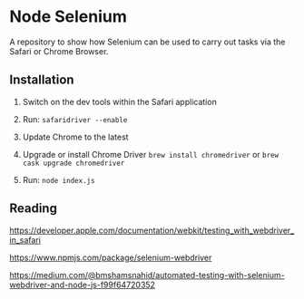 # Node Selenium

A repository to show how Selenium can be used to carry out tasks via the
Safari or Chrome Browser.

## Installation

1. Switch on the dev tools within the Safari application

2. Run: ````safaridriver --enable````

3. Update Chrome to the latest

4. Upgrade or install Chrome Driver ````brew install chromedriver````
 or  ````brew cask upgrade chromedriver````

5. Run: ````node index.js````

## Reading

<https://developer.apple.com/documentation/webkit/testing_with_webdriver_in_safari>

<https://www.npmjs.com/package/selenium-webdriver>

<https://medium.com/@bmshamsnahid/automated-testing-with-selenium-webdriver-and-node-js-f99f64720352>